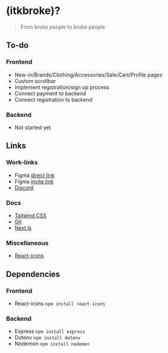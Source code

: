 # (itkbroke)?
> From broke people to broke people

## To-do
### Frontend
* New-in/Brands/Clothing/Accessories/Sale/Cart/Profile pages
* Custom scrollbar
* Implement registration/sign up process
* Connect payment to backend
* Connect registration to backend
### Backend
* Not started yet

## Links
### Work-links
* Figma [direct link](https://www.figma.com/file/f6BjvXgXs9GVUNQs2MUJD9/Website?type=design&mode=design&t=eDPvBEuF9kpbvYK0-0)
* Figma [invite link](https://www.figma.com/team_invite/redeem/TvlmHkmLVmZOg4xRcrLNpq)
* [Discord](https://discord.gg/BuTQQzx2h)

### Docs
* [Tailwind CSS](https://tailwindcss.com/docs/installation)
* [Git](https://zarkom.notion.site/zarkom/Introduction-to-Git-ac396a0697704709a12b6a0e545db049)
* [Next.js](https://nextjs.org/docs)

### Miscellaneous
* [React-icons](https://react-icons.github.io/react-icons/)

## Dependencies
### Frontend
* React-icons `npm install react-icons`

### Backend
* Express `npm install express`
* Dotenv `npm install dotenv`
* Nodemon `npm install nodemon`
